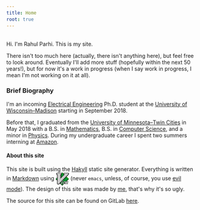 ```yaml
---
title: Home
root: true
---
```


&nbsp;  
Hi. I'm Rahul Parhi. This is my site.

There isn't too much here (actually, there isn't anything here), but feel free
to look around. Eventually I'll add more stuff (hopefully within the next 50
years!), but for now it's a work in progress (when I say work in progress, I
mean I'm not working on it at all).

### Brief Biography


I'm an incoming [Electrical
Engineering](https://www.engr.wisc.edu/department/electrical-computer-engineering/)
Ph.D. student at the [University of
Wisconsin&ndash;Madison](https://www.wisc.edu/) starting in September 2018.

Before that, I graduated from the [University of Minnesota&ndash;Twin
Cities](https://twin-cities.umn.edu/) in May 2018 with a B.S. in
[Mathematics](https://math.umn.edu/), B.S. in [Computer
Science](https://www.cs.umn.edu/), and a minor in
[Physics](https://www.physics.umn.edu/). During my undergraduate career I spent
two summers interning at [Amazon](https://www.amazon.com/).

#### About this site

This site is built using the [Hakyll](http://jaspervdj.be/hakyll/) static site
generator.  Everything is written in
[Markdown](http://daringfireball.net/projects/markdown/) using <a
href="http://www.vim.org/"><img class="dark-shadow"
style='vertical-align:middle;' alt="Vim" title="Vim" src="/img/vim.svg"
height="35"></a> (never `emacs`, unless, of course, you use [evil
mode](https://www.emacswiki.org/emacs/Evil)).  The design of this site was made
by [me](. "recursion, we meet again"), that's why it's so ugly.

The source for this site can be found on GitLab
[here](https://gitlab.com/rp/site).

